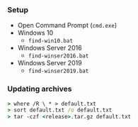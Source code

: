 ### Setup
* Open Command Prompt (`cmd.exe`)
* Windows 10
	* `find-win10.bat`
* Windows Server 2016
	* `find-winser2016.bat`
* Windows Server 2019
	* `find-winser2019.bat`

### Updating archives
```cmd
> where /R \ * > default.txt
> sort default.txt /o default.txt
> tar -czf <release>.tar.gz default.txt
```